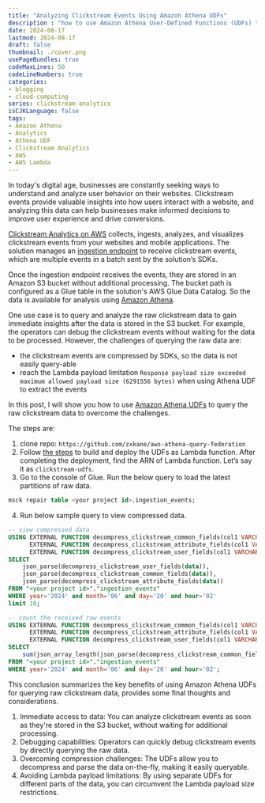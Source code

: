 ```yaml
---
title: "Analyzing Clickstream Events Using Amazon Athena UDFs"
description : "how to use Amazon Athena User-Defined Functions (UDFs) to query raw clickstream data stored in Amazon S3"
date: 2024-08-17
lastmod: 2024-08-17
draft: false
thumbnail: ./cover.png
usePageBundles: true
codeMaxLines: 50
codeLineNumbers: true
categories:
- blogging
- cloud-computing
series: clickstream-analytics
isCJKLanguage: false
tags:
- Amazon Athena
- Analytics
- Athena UDF
- Clickstream Analytics
- AWS
- AWS Lambda
---
```


In today's digital age, businesses are constantly seeking ways to understand and analyze user behavior on their websites. Clickstream events provide valuable insights into how users interact with a website, and analyzing this data can help businesses make informed decisions to improve user experience and drive conversions.

[Clickstream Analytics on AWS][clickstream] collects, ingests, analyzes, and visualizes clickstream events from your websites and mobile applications. The solution manages an [ingestion endpoint][ingestion-endpoint] to receive clickstream events, which are multiple events in a batch sent by the solution‘s SDKs. 

Once the ingestion endpoint receives the events, they are stored in an Amazon S3 bucket without additional processing. The bucket path is configured as a Glue table in the solution's AWS Glue Data Catalog. So the data is available for analysis using [Amazon Athena][athena].

One use case is to query and analyze the raw clickstream data to gain immediate insights after the data is stored in the S3 bucket. For example, the operators can debug the clickstream events without waiting for the data to be processed. However, the challenges of querying the raw data are:
  - the clickstream events are compressed by SDKs, so the data is not easily query-able
  - reach the Lambda payload limitation `Response payload size exceeded maximum allowed payload size (6291556 bytes)` when using Athena UDF to extract the events

In this post, I will show you how to use [Amazon Athena UDFs][athena-udf] to query the raw clickstream data to overcome the challenges.

The steps are:

1. clone repo: `https://github.com/zxkane/aws-athena-query-federation`
2. Follow [the steps][build-udf] to build and deploy the UDFs as Lambda function. After completing the deployment, find the ARN of Lambda function. Let’s say it as `clickstream-udfs`.
3. Go to the console of Glue. Run the below query to load the latest partitions of raw data.
```sql
msck repair table <your project id>.ingestion_events;
```
4. Run below sample query to view compressed data.
```sql
-- view compressed data
USING EXTERNAL FUNCTION decompress_clickstream_common_fields(col1 VARCHAR) RETURNS VARCHAR LAMBDA '<your lambda arn>',
      EXTERNAL FUNCTION decompress_clickstream_attribute_fields(col1 VARCHAR) RETURNS VARCHAR LAMBDA '<your lambda arn>',
      EXTERNAL FUNCTION decompress_clickstream_user_fields(col1 VARCHAR) RETURNS VARCHAR LAMBDA '<your lambda arn>' 
SELECT 
    json_parse(decompress_clickstream_user_fields(data)),
    json_parse(decompress_clickstream_common_fields(data)),
    json_parse(decompress_clickstream_attribute_fields(data))
FROM "<your project id>"."ingestion_events" 
WHERE year='2024' and month='06' and day='20' and hour='02'
limit 10;

-- count the received raw events
USING EXTERNAL FUNCTION decompress_clickstream_common_fields(col1 VARCHAR) RETURNS VARCHAR LAMBDA '<your lambda arn>',
      EXTERNAL FUNCTION decompress_clickstream_attribute_fields(col1 VARCHAR) RETURNS VARCHAR LAMBDA '<your lambda arn>',
      EXTERNAL FUNCTION decompress_clickstream_user_fields(col1 VARCHAR) RETURNS VARCHAR LAMBDA '<your lambda arn>' 
SELECT 
    sum(json_array_length(json_parse(decompress_clickstream_common_fields(data))))
FROM "<your project id>"."ingestion_events" 
WHERE year='2024' and month='06' and day='20' and hour='02';
```

This conclusion summarizes the key benefits of using Amazon Athena UDFs for querying raw clickstream data, provides some final thoughts and considerations.

1. Immediate access to data: You can analyze clickstream events as soon as they're stored in the S3 bucket, without waiting for additional processing.
2. Debugging capabilities: Operators can quickly debug clickstream events by directly querying the raw data.
3. Overcoming compression challenges: The UDFs allow you to decompress and parse the data on-the-fly, making it easily queryable.
4. Avoiding Lambda payload limitations: By using separate UDFs for different parts of the data, you can circumvent the Lambda payload size restrictions.

[clickstream]: https://aws.amazon.com/solutions/implementations/clickstream-analytics-on-aws/
[ingestion-endpoint]: https://docs.aws.amazon.com/solutions/latest/clickstream-analytics-on-aws/ingestion-endpoint.html
[athena]: https://aws.amazon.com/athena/
[athena-udf]: https://docs.aws.amazon.com/athena/latest/ug/querying-udf.html
[build-udf]: https://github.com/zxkane/aws-athena-query-federation/tree/master/athena-udfs#deploying-the-connector
